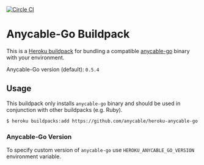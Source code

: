 [![Circle CI](https://circleci.com/gh/anycable/heroku-anycable-go/tree/master.svg?style=svg)](https://circleci.com/gh/anycable/heroku-anycable-go/tree/master)

# Anycable-Go Buildpack

This is a [Heroku buildpack][0] for bundling a compatible [anycable-go][1]
binary with your environment.

Anycable-Go version (default): `0.5.4`

## Usage

This buildpack only installs `anycable-go` binary and should be used in conjunction with other buildpacks (e.g. Ruby).

```bash
$ heroku buildpacks:add https://github.com/anycable/heroku-anycable-go
```

### Anycable-Go Version

To specify custom version of `anycable-go` use `HEROKU_ANYCABLE_GO_VERSION` environment variable.

[0]: http://devcenter.heroku.com/articles/buildpacks
[1]: https://github.com/anycable/anycable-go
